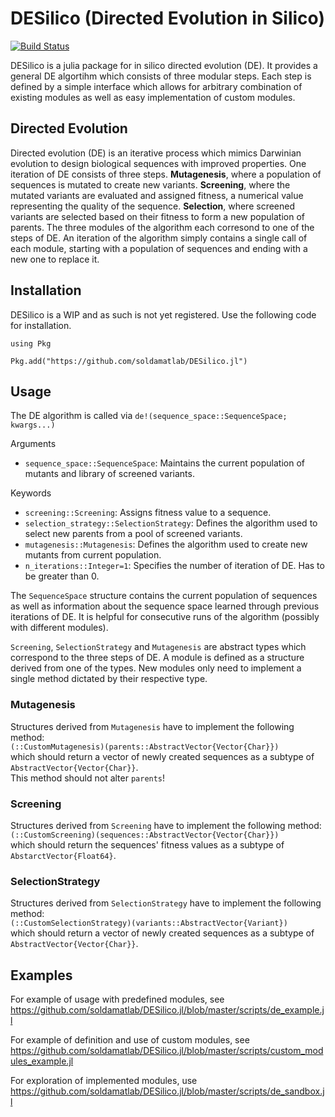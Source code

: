# DESilico (Directed Evolution in Silico)

[![Build Status](https://github.com/soldamatlab/DESilico.jl/actions/workflows/CI.yml/badge.svg?branch=master)](https://github.com/soldamatlab/DESilico.jl/actions/workflows/CI.yml?query=branch%3Amaster)

DESilico is a julia package for in silico directed evolution (DE). It provides a general DE algortihm which consists of three modular steps. Each step is defined by a simple interface which allows for arbitrary combination of existing modules as well as easy implementation of custom modules.

## Directed Evolution
Directed evolution (DE) is an iterative process which mimics Darwinian evolution to design biological sequences with improved properties. One iteration of DE consists of three steps. **Mutagenesis**, where a population of sequences is mutated to create new variants. **Screening**, where the mutated variants are evaluated and assigned fitness, a numerical value representing the quality of the sequence. **Selection**, where screened variants are selected based on their fitness to form a new population of parents. The three modules of the algorithm each corresond to one of the steps of DE. An iteration of the algorithm simply contains a single call of each module, starting with a population of sequences and ending with a new one to replace it.

## Installation
DESilico is a WIP and as such is not yet registered. Use the following code for installation.
```
using Pkg

Pkg.add("https://github.com/soldamatlab/DESilico.jl")
```

## Usage
The DE algorithm is called via `de!(sequence_space::SequenceSpace; kwargs...)`

Arguments
- `sequence_space::SequenceSpace`: Maintains the current population of mutants and library of screened variants.

Keywords
- `screening::Screening`: Assigns fitness value to a sequence.
- `selection_strategy::SelectionStrategy`: Defines the algorithm used to select new parents from a pool of screened variants.
- `mutagenesis::Mutagenesis`: Defines the algorithm used to create new mutants from current population.
- `n_iterations::Integer=1`: Specifies the number of iteration of DE. Has to be greater than 0.

The `SequenceSpace` structure contains the current population of sequences as well as information about the sequence space learned through previous iterations of DE. It is helpful for consecutive runs of the algorithm (possibly with different modules).

`Screening`, `SelectionStrategy` and `Mutagenesis` are abstract types which correspond to the three steps of DE. A module is defined as a structure derived from one of the types. New modules only need to implement a single method dictated by their respective type.

### Mutagenesis
Structures derived from `Mutagenesis` have to implement the following method:  
`(::CustomMutagenesis)(parents::AbstractVector{Vector{Char}})`  
which should return a vector of newly created sequences as a subtype of `AbstractVector{Vector{Char}}`.  
This method should not alter `parents`!

### Screening
Structures derived from `Screening` have to implement the following method:  
`(::CustomScreening)(sequences::AbstractVector{Vector{Char}})`  
which should return the sequences' fitness values as a subtype of `AbstarctVector{Float64}`.

### SelectionStrategy
Structures derived from `SelectionStrategy` have to implement the following method:  
`(::CustomSelectionStrategy)(variants::AbstractVector{Variant})`  
which should return a vector of newly created sequences as a subtype of `AbstractVector{Vector{Char}}`.

## Examples
For example of usage with predefined modules, see  
https://github.com/soldamatlab/DESilico.jl/blob/master/scripts/de_example.jl

For example of definition and use of custom modules, see  
https://github.com/soldamatlab/DESilico.jl/blob/master/scripts/custom_modules_example.jl

For exploration of implemented modules, use  
https://github.com/soldamatlab/DESilico.jl/blob/master/scripts/de_sandbox.jl
